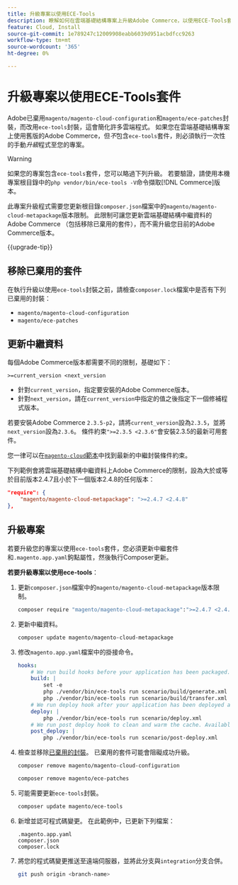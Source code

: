 ```yaml
---
title: 升級專案以使用ECE-Tools
description: 瞭解如何在雲端基礎結構專案上升級Adobe Commerce，以使用ECE-Tools套件並利用最新的修正和功能。
feature: Cloud, Install
source-git-commit: 1e789247c12009908eabb6039d951acbdfcc9263
workflow-type: tm+mt
source-wordcount: '365'
ht-degree: 0%

---
```


# 升級專案以使用ECE-Tools套件

Adobe已棄用`magento/magento-cloud-configuration`和`magento/ece-patches`封裝，而改用`ece-tools`封裝，這會簡化許多雲端程式。 如果您在雲端基礎結構專案上使用舊版的Adobe Commerce，但&#x200B;_不_&#x200B;包含`ece-tools`套件，則必須執行一次性的手動&#x200B;_升級_&#x200B;程式至您的專案。

>[!WARNING]
>
>如果您的專案包含`ece-tools`套件，您可以略過下列升級。 若要驗證，請使用本機專案根目錄中的`php vendor/bin/ece-tools -V`命令擷取[!DNL Commerce]版本。

此專案升級程式需要您更新根目錄`composer.json`檔案中的`magento/magento-cloud-metapackage`版本限制。 此限制可讓您更新雲端基礎結構中繼資料的Adobe Commerce （包括移除已棄用的套件），而不需升級您目前的Adobe Commerce版本。

{{upgrade-tip}}

## 移除已棄用的套件

在執行升級以使用`ece-tools`封裝之前，請檢查`composer.lock`檔案中是否有下列已棄用的封裝：

- `magento/magento-cloud-configuration`
- `magento/ece-patches`

## 更新中繼資料

每個Adobe Commerce版本都需要不同的限制，基礎如下：

```
>=current_version <next_version
```

- 針對`current_version`，指定要安裝的Adobe Commerce版本。
- 針對`next_version`，請在`current_version`中指定的值之後指定下一個修補程式版本。

若要安裝Adobe Commerce `2.3.5-p2`，請將`current_version`設為`2.3.5`，並將`next_version`設為`2.3.6`。 條件約束`">=2.3.5 <2.3.6"`會安裝2.3.5的最新可用套件。

您一律可以在[`magento-cloud`範本](https://github.com/magento/magento-cloud/blob/master/composer.json)中找到最新的中繼封裝條件約束。

下列範例會將雲端基礎結構中繼資料上Adobe Commerce的限制，設為大於或等於目前版本2.4.7且小於下一個版本2.4.8的任何版本：

```json
"require": {
    "magento/magento-cloud-metapackage": ">=2.4.7 <2.4.8"
},
```

## 升級專案

若要升級您的專案以使用`ece-tools`套件，您必須更新中繼套件和`.magento.app.yaml`鉤點屬性，然後執行Composer更新。

**若要升級專案以使用ece-tools**：

1. 更新`composer.json`檔案中的`magento/magento-cloud-metapackage`版本限制。

   ```bash
   composer require "magento/magento-cloud-metapackage":">=2.4.7 <2.4.8" --no-update
   ```

1. 更新中繼資料。

   ```bash
   composer update magento/magento-cloud-metapackage
   ```

1. 修改`magento.app.yaml`檔案中的掛接命令。

   ```yaml
   hooks:
       # We run build hooks before your application has been packaged.
       build: |
           set -e
           php ./vendor/bin/ece-tools run scenario/build/generate.xml
           php ./vendor/bin/ece-tools run scenario/build/transfer.xml
       # We run deploy hook after your application has been deployed and started.
       deploy: |
           php ./vendor/bin/ece-tools run scenario/deploy.xml
       # We run post deploy hook to clean and warm the cache. Available with ECE-Tools 2002.0.10.
       post_deploy: |
           php ./vendor/bin/ece-tools run scenario/post-deploy.xml
   ```

1. 檢查並移除[已棄用的封裝](#remove-deprecated-packages)。 已棄用的套件可能會阻礙成功升級。

   ```bash
   composer remove magento/magento-cloud-configuration
   ```

   ```bash
   composer remove magento/ece-patches
   ```

1. 可能需要更新`ece-tools`封裝。

   ```bash
   composer update magento/ece-tools
   ```

1. 新增並認可程式碼變更。 在此範例中，已更新下列檔案：

   ```
   .magento.app.yaml
   composer.json
   composer.lock
   ```

1. 將您的程式碼變更推送至遠端伺服器，並將此分支與`integration`分支合併。

   ```bash
   git push origin <branch-name>
   ```
